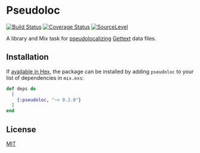 # Pseudoloc

[![Build Status](https://travis-ci.com/lee-dohm/pseudoloc.svg?branch=master)](https://travis-ci.com/lee-dohm/pseudoloc)
[![Coverage Status](https://coveralls.io/repos/github/lee-dohm/pseudoloc/badge.svg?branch=coveralls)](https://coveralls.io/github/lee-dohm/pseudoloc?branch=coveralls)
[![SourceLevel](https://app.sourcelevel.io/github/lee-dohm/pseudoloc.svg)](https://app.sourcelevel.io/github/lee-dohm/pseudoloc)

A library and Mix task for [pseudolocalizing](https://en.wikipedia.org/wiki/Pseudolocalization) [Gettext](https://hexdocs.pm/gettext/Gettext.html) data files.

## Installation

If [available in Hex](https://hex.pm/docs/publish), the package can be installed by adding `pseudoloc` to your list of dependencies in `mix.exs`:

```elixir
def deps do
  [
    {:pseudoloc, "~> 0.2.0"}
  ]
end
```

## License

[MIT](LICENSE.md)
